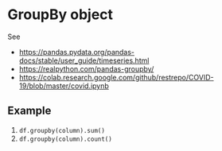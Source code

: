 # GroupBy object
See
* https://pandas.pydata.org/pandas-docs/stable/user_guide/timeseries.html
* https://realpython.com/pandas-groupby/
* https://colab.research.google.com/github/restrepo/COVID-19/blob/master/covid.ipynb
## Example
1. `df.groupby(column).sum()`
1. `df.groupby(column).count()`
